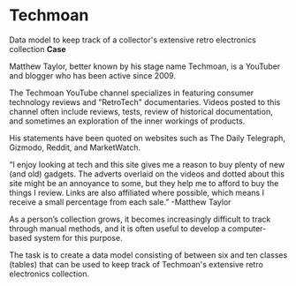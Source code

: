 # Techmoan
Data model to keep track of a collector's extensive retro electronics collection
**Case**

Matthew Taylor, better known by his stage name Techmoan, is a YouTuber and blogger who has been active since 2009.

The Techmoan YouTube channel specializes in featuring consumer technology reviews and "RetroTech" documentaries. Videos posted to this channel often include reviews, tests, review of historical documentation, and sometimes an exploration of the inner workings of products.

His statements have been quoted on websites such as The Daily Telegraph, Gizmodo, Reddit, and MarketWatch.

“I enjoy looking at tech and this site gives me a reason to buy plenty of new (and old) gadgets. The adverts overlaid on the videos and dotted about this site might be an annoyance to some, but they help me to afford to buy the things I review. Links are also affiliated where possible, which means I receive a small percentage from each sale.” -Matthew Taylor

As a person’s collection grows, it becomes increasingly difficult to track through manual methods, and it is often useful to develop a computer-based system for this purpose.

The task is to create a data model consisting of between six and ten classes (tables) that can be used to keep track of Techmoan's extensive retro electronics collection.
